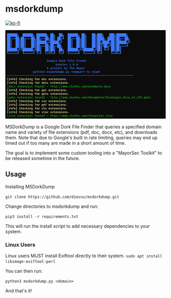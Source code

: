 # msdorkdump

[![ko-fi](https://ko-fi.com/img/githubbutton_sm.svg)](https://ko-fi.com/M4M03Q2JN)

<p align="left">
  <img src="/images/dorkdump.png" />
</p>

MSDorkDump is a Google Dork File Finder that queries a specified domain name and variety of file extensions (pdf, doc, docx, etc), and downloads them. Note that due to Google's built in rate limiting, queries may end up timed out if too many are made in a short amount of time.

The goal is to implement some custom tooling into a "MayorSec Toolkit" to be released sometime in the future.

## Usage
Installing MSDorkDump

```git clone https://github.com/dievus/msdorkdump.git```

Change directories to msdorkdump and run:

```pip3 install -r requirements.txt```

This will run the install script to add necessary dependencies to your system.

### Linux Users

Linux users MUST install Exiftool directly to their system.
```sudo apt install libimage-exiftool-perl```

You can then run:

```python3 msdorkdump.py <domain>```

And that's it!
